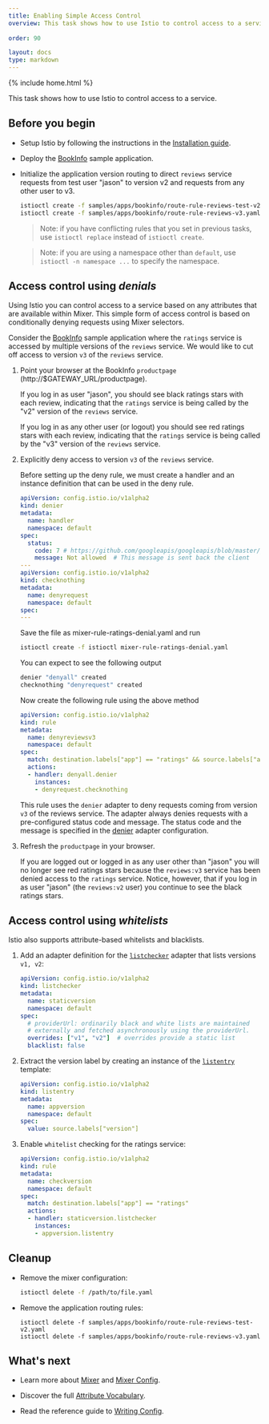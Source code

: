 ```yaml
---
title: Enabling Simple Access Control
overview: This task shows how to use Istio to control access to a service.
          
order: 90

layout: docs
type: markdown
---
```

{% include home.html %}

This task shows how to use Istio to control access to a service.

## Before you begin

* Setup Istio by following the instructions in the
  [Installation guide](./installing-istio.html).

* Deploy the [BookInfo]({{home}}/docs/samples/bookinfo.html) sample application.

* Initialize the application version routing to direct `reviews` service requests from
  test user "jason" to version v2 and requests from any other user to v3.

  ```bash
  istioctl create -f samples/apps/bookinfo/route-rule-reviews-test-v2.yaml
  istioctl create -f samples/apps/bookinfo/route-rule-reviews-v3.yaml
  ```
  
  > Note: if you have conflicting rules that you set in previous tasks,
    use `istioctl replace` instead of `istioctl create`.

  > Note: if you are using a namespace other than `default`,
    use `istioctl -n namespace ...` to specify the namespace.

## Access control using _denials_ 

Using Istio you can control access to a service based on any attributes that are available within Mixer.
This simple form of access control is based on conditionally denying requests using Mixer selectors.

Consider the [BookInfo]({{home}}/docs/samples/bookinfo.html) sample application where the `ratings` service is accessed by multiple versions
of the `reviews` service. We would like to cut off access to version `v3` of the `reviews` service.

1. Point your browser at the BookInfo `productpage` (http://$GATEWAY_URL/productpage). 

   If you log in as user "jason", you should see black ratings stars with each review,
   indicating that the `ratings` service is being called by the "v2" version of the `reviews` service.
   
   If you log in as any other user (or logout) you should see red ratings stars with each review,
   indicating that the `ratings` service is being called by the "v3" version of the `reviews` service.

1. Explicitly deny access to version `v3` of the `reviews` service.

   Before setting up the deny rule, we must create a handler and an instance definition that can be used in the deny rule.
   ```yaml
   apiVersion: config.istio.io/v1alpha2
   kind: denier
   metadata:
     name: handler
     namespace: default
   spec:
     status:
       code: 7 # https://github.com/googleapis/googleapis/blob/master/google/rpc/code.proto
       message: Not allowed  # This message is sent back the client
   ---
   apiVersion: config.istio.io/v1alpha2
   kind: checknothing
   metadata:
     name: denyrequest
     namespace: default
   spec:
   ---
   ```
   Save the file as mixer-rule-ratings-denial.yaml and run
   ```bash
   istioctl create -f istioctl mixer-rule-ratings-denial.yaml
   ```
   You can expect to see the following output
   ```bash
   denier "denyall" created
   checknothing "denyrequest" created
   ```

   Now create the following rule using the above method
   ```yaml
   apiVersion: config.istio.io/v1alpha2
   kind: rule
   metadata:
     name: denyreviewsv3
     namespace: default
   spec:
     match: destination.labels["app"] == "ratings" && source.labels["app"]=="reviews" && source.labels["version"] == "v3"
     actions:
     - handler: denyall.denier
       instances:
       - denyrequest.checknothing
   ```

   This rule uses the `denier` adapter to deny requests coming from version `v3` of the reviews service.
   The adapter always denies requests with a pre-configured status code and message.
   The status code and the message is specified in the [denier]({{home}}/docs/reference/config/mixer/adapters/denier.html)
   adapter configuration.
  
1. Refresh the `productpage` in your browser.

   If you are logged out or logged in as any user other than "jason" you will no longer see red ratings stars because
   the `reviews:v3` service has been denied access to the `ratings` service.
   Notice, however, that if you log in as user "jason" (the `reviews:v2` user) you continue to see
   the black ratings stars.

## Access control using _whitelists_ 

Istio also supports attribute-based whitelists and blacklists.

1. Add an adapter definition for the [`listchecker`]({{home}}/docs/reference/config/mixer/adapters/list.html)
   adapter that lists versions `v1, v2`:

   ```yaml
   apiVersion: config.istio.io/v1alpha2
   kind: listchecker
   metadata:
     name: staticversion
     namespace: default
   spec:
     # providerUrl: ordinarily black and white lists are maintained
     # externally and fetched asynchronously using the providerUrl.
     overrides: ["v1", "v2"]  # overrides provide a static list
     blacklist: false
   ```

2. Extract the version label by creating an instance of the [`listentry`]({{home}}/docs/reference/config/mixer/template/listentry.html) template:

   ```yaml
   apiVersion: config.istio.io/v1alpha2
   kind: listentry
   metadata:
     name: appversion
     namespace: default
   spec:
     value: source.labels["version"]
   ```

3. Enable `whitelist` checking for the ratings service:

   ```yaml
   apiVersion: config.istio.io/v1alpha2
   kind: rule
   metadata:
     name: checkversion
     namespace: default
   spec:
     match: destination.labels["app"] == "ratings"
     actions:
     - handler: staticversion.listchecker
       instances:
       - appversion.listentry
   ```

## Cleanup

* Remove the mixer configuration:

  ```bash
  istioctl delete -f /path/to/file.yaml
  ```

* Remove the application routing rules:

  ```
  istioctl delete -f samples/apps/bookinfo/route-rule-reviews-test-v2.yaml
  istioctl delete -f samples/apps/bookinfo/route-rule-reviews-v3.yaml
  ```

## What's next

* Learn more about [Mixer]({{home}}/docs/concepts/policy-and-control/mixer.html) and [Mixer Config]({{home}}/docs/concepts/policy-and-control/mixer-config.html).

* Discover the full [Attribute Vocabulary]({{home}}/docs/reference/config/mixer/attribute-vocabulary.html).

* Read the reference guide to [Writing Config]({{home}}/docs/reference/writing-config.html).
